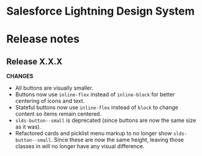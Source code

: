 # Salesforce Lightning Design System
# Release notes

## Release X.X.X
**CHANGES**
- All buttons are visually smaller.
- Buttons now use `inline-flex` instead of `inline-block` for better centering
  of icons and text.
- Stateful buttons now use `inline-flex` instead of `block` to change content
  so items remain centered.
- `slds-button--small` is deprecated (since buttons are now the same size as
  it was).
- Refactored cards and picklist menu markup to no longer show
  `slds-button--small`. Since these are now the same height, leaving those
  classes in will no longer have any visual difference.
